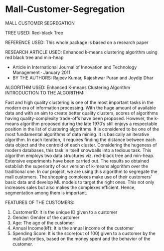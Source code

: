 # Mall-Customer-Segregation
MALL CUSTOMER SEGREGATION

TREE USED: Red-black Tree

REFERENCE USED: This whole package is based on a research paper

RESEARCH ARTICLE USED:
Enhanced k-means clustering algorithm using red black tree and min-heap
- Article in International Journal of Innovation and Technology Management · January 2011
- BY THE AUTHORS: Rajeev Kumar, Rajeshwar Puran and Joydip Dhar

ALGORITHM USED: Enhanced K-means Clustering Algorithm
INTRODUCTION TO THE ALGORITHM:

Fast and high quality clustering is one of the most important tasks in the modern era of
information processing. With the huge amount of available data and with an aim to create better
quality clusters, scores of algorithms having quality-complexity trade-offs have been proposed.
However, the k-means algorithm proposed during the late 1970’s still enjoys a respectable
position in the list of clustering algorithms. It is considered to be one of the most fundamental
algorithms of data mining. It is basically an iterative algorithm. In each iteration, it requires
finding the distance between each data object and the centroid of each cluster. Considering the
hugeness of modern databases, this task in itself snowballs into a tedious task. This algorithm
employs two data structures viz. red-black tree and min-heap. Extensive experiments have
been carried out. The results so obtained establish the superiority of our version of k-means
algorithm over the traditional one.
In our project, we are using this algorithm to segregate the mall customers. The shopping
complexes make use of their customers’ basic data and develop ML models to target the right
ones. This not only increases sales but also makes the complexes efficient. Hence,
segmentation among them is important.

FEATURES OF THE CUSTOMERS:
1. CustomerID: It is the unique ID given to a customer
2. Gender: Gender of the customer
3. Age: The age of the customer
4. Annual Income(k₹): It is the annual income of the customer
5. Spending Score: It is the score(out of 100) given to a customer by the mall authorities, based
on the money spent and the behavior of the customer.
